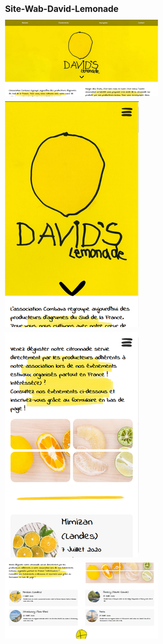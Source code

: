 # Site-Wab-David-Lemonade

![image](https://github.com/sepios87/Site-Wab-David-Lemonade/blob/master/illustrationsGit/1.PNG)

![image](https://github.com/sepios87/Site-Wab-David-Lemonade/blob/master/illustrationsGit/2.PNG)

![image](https://github.com/sepios87/Site-Wab-David-Lemonade/blob/master/illustrationsGit/3.PNG)

![image](https://github.com/sepios87/Site-Wab-David-Lemonade/blob/master/illustrationsGit/4.PNG)
